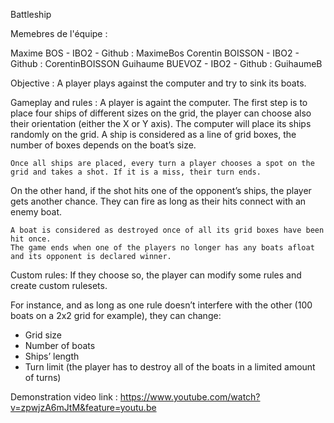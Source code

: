 Battleship

Memebres de l'équipe :

Maxime BOS - IBO2 - Github : MaximeBos
Corentin BOISSON - IBO2 - Github : CorentinBOISSON
Guihaume BUEVOZ - IBO2 - Github : GuihaumeB


Objective :
	A player plays against the computer and try to sink its boats.

Gameplay and rules :
	A player is againt the computer. The first step is to place four ships of different sizes on the grid, the player can choose also their orientation (either the X or Y axis). The computer will place its ships randomly on the grid. A ship is considered as a line of grid boxes, the number of boxes depends on the boat’s size.

	Once all ships are placed, every turn a player chooses a spot on the grid and takes a shot. If it is a miss, their turn ends.

On the other hand, if the shot hits one of the opponent’s ships, the player gets another chance. They can fire as long as their hits connect with an enemy boat.

	A boat is considered as destroyed once of all its grid boxes have been hit once.
	The game ends when one of the players no longer has any boats afloat and its opponent is declared winner.

Custom rules:
	If they choose so, the player can modify some rules and create custom rulesets.

For instance, and as long as one rule doesn’t interfere with the other (100 boats on a 2x2 grid for example), they can change:
-	Grid size
-	Number of boats
-	Ships’ length
-	Turn limit (the player has to destroy all of the boats in a limited amount of turns)


Demonstration video link : https://www.youtube.com/watch?v=zpwjzA6mJtM&feature=youtu.be
